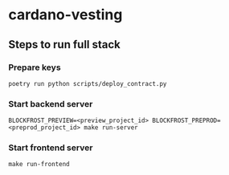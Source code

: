# cardano-vesting


## Steps to run full stack

### Prepare keys

```shell
poetry run python scripts/deploy_contract.py
```

### Start backend server

```shell
BLOCKFROST_PREVIEW=<preview_project_id> BLOCKFROST_PREPROD=<preprod_project_id> make run-server
```

### Start frontend server

```shell
make run-frontend
```
